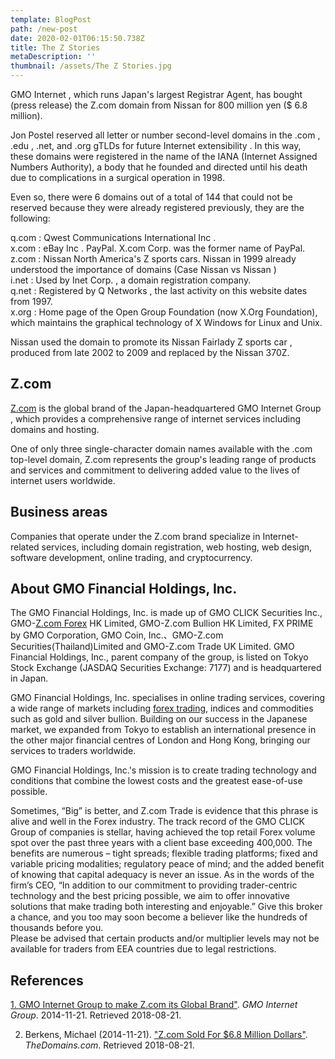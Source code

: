 ```yaml
---
template: BlogPost
path: /new-post
date: 2020-02-01T06:15:50.738Z
title: The Z Stories
metaDescription: ''
thumbnail: /assets/The Z Stories.jpg
---
```

<!--StartFragment-->

GMO Internet , which runs Japan's largest Registrar Agent, has bought (press release) the Z.com domain from Nissan for 800 million yen ($ 6.8 million).



Jon Postel reserved all letter or number second-level domains in the .com , .edu , .net, and .org gTLDs for future Internet extensibility . In this way, these domains were registered in the name of the IANA (Internet Assigned Numbers Authority), a body that he founded and directed until his death due to complications in a surgical operation in 1998.



Even so, there were 6 domains out of a total of 144 that could not be reserved because they were already registered previously, they are the following:



q.com : Qwest Communications International Inc .\
x.com : eBay Inc . PayPal. X.com Corp. was the former name of PayPal.\
z.com : Nissan North America's Z sports cars. Nissan in 1999 already understood the importance of domains (Case Nissan vs Nissan )\
i.net : Used by Inet Corp. , a domain registration company.\
q.net : Registered by Q Networks , the last activity on this website dates from 1997.\
x.org : Home page of the Open Group Foundation (now X.Org Foundation), which maintains the graphical technology of X Windows for Linux and Unix.



Nissan used the domain to promote its Nissan Fairlady Z sports car , produced from late 2002 to 2009 and replaced by the Nissan 370Z.



## Z.com

[Z.com](https://z.com/en/responsibility/) is the global brand of the Japan-headquartered GMO Internet Group , which provides a comprehensive range of internet services including domains and hosting.

One of only three single-character domain names available with the .com top-level domain, Z.com represents the group's leading range of products and services and commitment to delivering added value to the lives of internet users worldwide.

## Business areas

Companies that operate under the Z.com brand specialize in Internet-related services, including domain registration, web hosting, web design, software development, online trading, and cryptocurrency.

## About GMO Financial Holdings, Inc.

The GMO Financial Holdings, Inc. is made up of GMO CLICK Securities Inc., GMO-[Z.com Forex](https://forex.z.com/hk/tc/) HK Limited, GMO-Z.com Bullion HK Limited, FX PRIME by GMO Corporation, GMO Coin, Inc.、GMO-Z.com Securities(Thailand)Limited and GMO-Z.com Trade UK Limited. GMO Financial Holdings, Inc., parent company of the group, is listed on Tokyo Stock Exchange (JASDAQ Securities Exchange: 7177) and is headquartered in Japan.

GMO Financial Holdings, Inc. specialises in online trading services, covering a wide range of markets including [forex trading](https://forex.z.com/hk/en/forex_trading), indices and commodities such as gold and silver bullion. Building on our success in the Japanese market, we expanded from Tokyo to establish an international presence in the other major financial centres of London and Hong Kong, bringing our services to traders worldwide.

GMO Financial Holdings, Inc.'s mission is to create trading technology and conditions that combine the lowest costs and the greatest ease-of-use possible.

<!--EndFragment-->

<!--StartFragment-->

Sometimes, “Big” is better, and Z.com Trade is evidence that this phrase is alive and well in the Forex industry. The track record of the GMO CLICK Group of companies is stellar, having achieved the top retail Forex volume spot over the past three years with a client base exceeding 400,000. The benefits are numerous – tight spreads; flexible trading platforms; fixed and variable pricing modalities; regulatory peace of mind; and the added benefit of knowing that capital adequacy is never an issue. As in the words of the firm’s CEO, “In addition to our commitment to providing trader-centric technology and the best pricing possible, we aim to offer innovative solutions that make trading both interesting and enjoyable.” Give this broker a chance, and you too may soon become a believer like the hundreds of thousands before you.\
Please be advised that certain products and/or multiplier levels may not be available for traders from EEA countries due to legal restrictions.



## References

[1. GMO Internet Group to make Z.com its Global Brand"](https://www.gmo.jp/en/news/article/636/). *GMO Internet Group*. 2014-11-21. Retrieved 2018-08-21.

2. Berkens, Michael (2014-11-21). ["Z.com Sold For $6.8 Million Dollars"](https://www.thedomains.com/2014/11/21/z-com-sold-for-6-8-million-dollars/). *TheDomains.com*. Retrieved 2018-08-21.

<!--EndFragment-->
